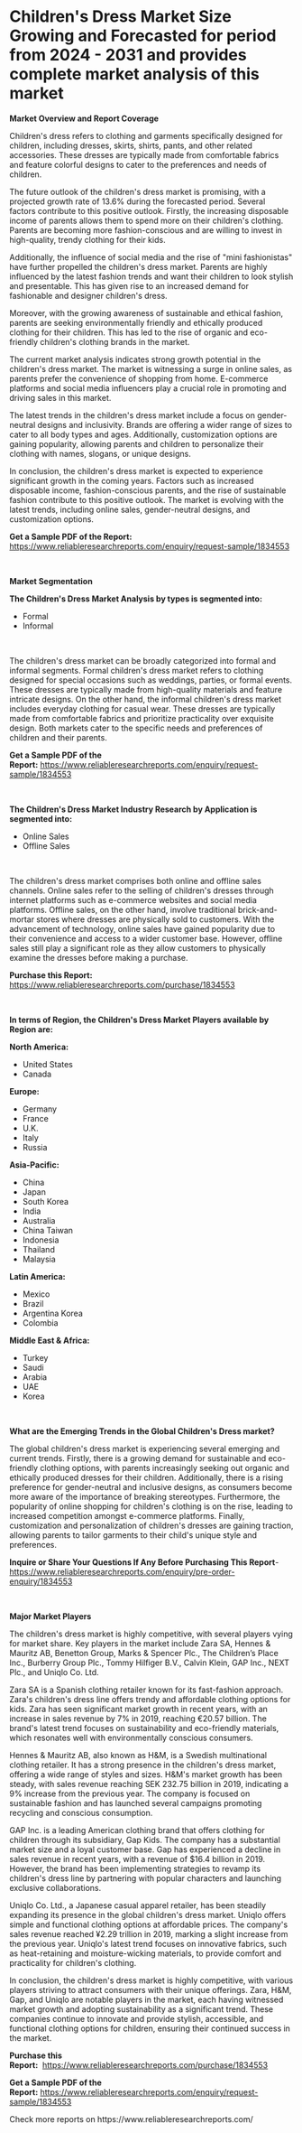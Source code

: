 <p><h1>Children's Dress Market Size Growing and Forecasted for period from 2024 - 2031 and provides complete market analysis of this market</h1></p><p><strong>Market Overview and Report Coverage</strong></p>
<p><p>Children's dress refers to clothing and garments specifically designed for children, including dresses, skirts, shirts, pants, and other related accessories. These dresses are typically made from comfortable fabrics and feature colorful designs to cater to the preferences and needs of children.</p><p>The future outlook of the children's dress market is promising, with a projected growth rate of 13.6% during the forecasted period. Several factors contribute to this positive outlook. Firstly, the increasing disposable income of parents allows them to spend more on their children's clothing. Parents are becoming more fashion-conscious and are willing to invest in high-quality, trendy clothing for their kids. </p><p>Additionally, the influence of social media and the rise of "mini fashionistas" have further propelled the children's dress market. Parents are highly influenced by the latest fashion trends and want their children to look stylish and presentable. This has given rise to an increased demand for fashionable and designer children's dress.</p><p>Moreover, with the growing awareness of sustainable and ethical fashion, parents are seeking environmentally friendly and ethically produced clothing for their children. This has led to the rise of organic and eco-friendly children's clothing brands in the market.</p><p>The current market analysis indicates strong growth potential in the children's dress market. The market is witnessing a surge in online sales, as parents prefer the convenience of shopping from home. E-commerce platforms and social media influencers play a crucial role in promoting and driving sales in this market.</p><p>The latest trends in the children's dress market include a focus on gender-neutral designs and inclusivity. Brands are offering a wider range of sizes to cater to all body types and ages. Additionally, customization options are gaining popularity, allowing parents and children to personalize their clothing with names, slogans, or unique designs.</p><p>In conclusion, the children's dress market is expected to experience significant growth in the coming years. Factors such as increased disposable income, fashion-conscious parents, and the rise of sustainable fashion contribute to this positive outlook. The market is evolving with the latest trends, including online sales, gender-neutral designs, and customization options.</p></p>
<p><strong>Get a Sample PDF of the Report:</strong> <a href="https://www.reliableresearchreports.com/enquiry/request-sample/1834553">https://www.reliableresearchreports.com/enquiry/request-sample/1834553</a></p>
<p>&nbsp;</p>
<p><strong>Market Segmentation</strong></p>
<p><strong>The Children's Dress Market Analysis by types is segmented into:</strong></p>
<p><ul><li>Formal</li><li>Informal</li></ul></p>
<p>&nbsp;</p>
<p><p>The children's dress market can be broadly categorized into formal and informal segments. Formal children's dress market refers to clothing designed for special occasions such as weddings, parties, or formal events. These dresses are typically made from high-quality materials and feature intricate designs. On the other hand, the informal children's dress market includes everyday clothing for casual wear. These dresses are typically made from comfortable fabrics and prioritize practicality over exquisite design. Both markets cater to the specific needs and preferences of children and their parents.</p></p>
<p><strong>Get a Sample PDF of the Report:</strong>&nbsp;<a href="https://www.reliableresearchreports.com/enquiry/request-sample/1834553">https://www.reliableresearchreports.com/enquiry/request-sample/1834553</a></p>
<p>&nbsp;</p>
<p><strong>The Children's Dress Market Industry Research by Application is segmented into:</strong></p>
<p><ul><li>Online Sales</li><li>Offline Sales</li></ul></p>
<p>&nbsp;</p>
<p><p>The children's dress market comprises both online and offline sales channels. Online sales refer to the selling of children's dresses through internet platforms such as e-commerce websites and social media platforms. Offline sales, on the other hand, involve traditional brick-and-mortar stores where dresses are physically sold to customers. With the advancement of technology, online sales have gained popularity due to their convenience and access to a wider customer base. However, offline sales still play a significant role as they allow customers to physically examine the dresses before making a purchase.</p></p>
<p><strong>Purchase this Report:</strong>&nbsp; <a href="https://www.reliableresearchreports.com/purchase/1834553">https://www.reliableresearchreports.com/purchase/1834553</a></p>
<p>&nbsp;</p>
<p><strong>In terms of Region, the Children's Dress Market Players available by Region are:</strong></p>
<p>
    <p> <strong> North America: </strong>
        <ul>
            <li>United States</li>
            <li>Canada</li>
        </ul>
        </p> 
    <p> <strong> Europe: </strong>
        <ul>
            <li>Germany</li>
            <li>France</li>
            <li>U.K.</li>
            <li>Italy</li>
            <li>Russia</li>
        </ul>
        </p> 
    <p> <strong> Asia-Pacific: </strong>
        <ul>
            <li>China</li>
            <li>Japan</li>
            <li>South Korea</li>
            <li>India</li>
            <li>Australia</li>
            <li>China Taiwan</li>
            <li>Indonesia</li>
            <li>Thailand</li>
            <li>Malaysia</li>
        </ul>
        </p> 
    <p> <strong> Latin America: </strong>
        <ul>
            <li>Mexico</li>
            <li>Brazil</li>
            <li>Argentina Korea</li>
            <li>Colombia</li>
        </ul>
        </p> 
    <p> <strong> Middle East & Africa: </strong>
        <ul>
            <li>Turkey</li>
            <li>Saudi</li>
            <li>Arabia</li>
            <li>UAE</li>
            <li>Korea</li>
        </ul>
    </p>
    </p>
<p>&nbsp;</p>
<p><strong>What are the Emerging Trends in the Global Children's Dress market?</strong></p>
<p><p>The global children's dress market is experiencing several emerging and current trends. Firstly, there is a growing demand for sustainable and eco-friendly clothing options, with parents increasingly seeking out organic and ethically produced dresses for their children. Additionally, there is a rising preference for gender-neutral and inclusive designs, as consumers become more aware of the importance of breaking stereotypes. Furthermore, the popularity of online shopping for children's clothing is on the rise, leading to increased competition amongst e-commerce platforms. Finally, customization and personalization of children's dresses are gaining traction, allowing parents to tailor garments to their child's unique style and preferences.</p></p>
<p><strong>Inquire or Share Your Questions If Any Before Purchasing This Report</strong>- <a href="https://www.reliableresearchreports.com/enquiry/pre-order-enquiry/1834553">https://www.reliableresearchreports.com/enquiry/pre-order-enquiry/1834553</a></p>
<p>&nbsp;</p>
<p><strong>Major Market Players</strong></p>
<p><p>The children's dress market is highly competitive, with several players vying for market share. Key players in the market include Zara SA, Hennes & Mauritz AB, Benetton Group, Marks & Spencer Plc., The Children’s Place Inc., Burberry Group Plc., Tommy Hilfiger B.V., Calvin Klein, GAP Inc., NEXT Plc., and Uniqlo Co. Ltd.</p><p>Zara SA is a Spanish clothing retailer known for its fast-fashion approach. Zara's children's dress line offers trendy and affordable clothing options for kids. Zara has seen significant market growth in recent years, with an increase in sales revenue by 7% in 2019, reaching €20.57 billion. The brand's latest trend focuses on sustainability and eco-friendly materials, which resonates well with environmentally conscious consumers.</p><p>Hennes & Mauritz AB, also known as H&M, is a Swedish multinational clothing retailer. It has a strong presence in the children's dress market, offering a wide range of styles and sizes. H&M's market growth has been steady, with sales revenue reaching SEK 232.75 billion in 2019, indicating a 9% increase from the previous year. The company is focused on sustainable fashion and has launched several campaigns promoting recycling and conscious consumption.</p><p>GAP Inc. is a leading American clothing brand that offers clothing for children through its subsidiary, Gap Kids. The company has a substantial market size and a loyal customer base. Gap has experienced a decline in sales revenue in recent years, with a revenue of $16.4 billion in 2019. However, the brand has been implementing strategies to revamp its children's dress line by partnering with popular characters and launching exclusive collaborations.</p><p>Uniqlo Co. Ltd., a Japanese casual apparel retailer, has been steadily expanding its presence in the global children's dress market. Uniqlo offers simple and functional clothing options at affordable prices. The company's sales revenue reached ¥2.29 trillion in 2019, marking a slight increase from the previous year. Uniqlo's latest trend focuses on innovative fabrics, such as heat-retaining and moisture-wicking materials, to provide comfort and practicality for children's clothing.</p><p>In conclusion, the children's dress market is highly competitive, with various players striving to attract consumers with their unique offerings. Zara, H&M, Gap, and Uniqlo are notable players in the market, each having witnessed market growth and adopting sustainability as a significant trend. These companies continue to innovate and provide stylish, accessible, and functional clothing options for children, ensuring their continued success in the market.</p></p>
<p><strong>Purchase this Report:</strong>&nbsp;&nbsp;<a href="https://www.reliableresearchreports.com/purchase/1834553">https://www.reliableresearchreports.com/purchase/1834553</a></p>
<p></p>
<p><strong>Get a Sample PDF of the Report:</strong>&nbsp;<a href="https://www.reliableresearchreports.com/enquiry/request-sample/1834553">https://www.reliableresearchreports.com/enquiry/request-sample/1834553</a></p>
<p>Check more reports on https://www.reliableresearchreports.com/</p>
